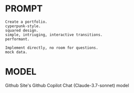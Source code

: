 # PROMPT
```
Create a portfolio.
cyperpunk-style.
squared design.
simple, intriuging, interactive transitions.
performant.

Implement directly, no room for questions.
mock data.
```

# MODEL
Github Site's Github Copilot Chat (Claude-3.7-sonnet) model
